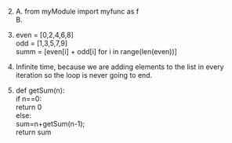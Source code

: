 



2. 
	A. from myModule import myfunc as f  
	B. 
	
3. 
	even = [0,2,4,6,8]   
	odd = [1,3,5,7,9]   
	summ = [even[i] + odd[i] for i in range(len(even))]   
		
4. Infinite time, because we are adding elements to the list in every iteration so the loop is never going to end.
		
5. 
	def getSum(n):  
		if n==0:  
			return 0  
 		else:  
			sum=n+getSum(n-1);  
		return sum  
